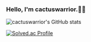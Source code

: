 ### Hello, I'm cactuswarrior.🌵🤠

<!--
**cactuswarrior/cactuswarrior** is a ✨ _special_ ✨ repository because its `README.md` (this file) appears on your GitHub profile.

Here are some ideas to get you started:

- 🔭 I’m currently working on ...
- 🌱 I’m currently learning ...
- 👯 I’m looking to collaborate on ...
- 🤔 I’m looking for help with ...
- 💬 Ask me about ...
- 📫 How to reach me: ...
- 😄 Pronouns: ...
- ⚡ Fun fact: ...
-->
![cactuswarrior's GitHub stats](https://github-readme-stats.vercel.app/api?username=cactuswarrior&show_icons=true&theme=cobalt)  

[![Solved.ac Profile](http://mazassumnida.wtf/api/generate_badge?boj=cactuswarrior)](https://solved.ac/cactuswarrior)

